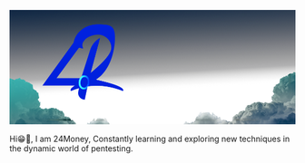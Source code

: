 
![Logo](https://github.com/twentyformoney/twentyformoney/blob/main/profile-banner.png)

 Hi😁👋, I am 24Money, Constantly learning and exploring new techniques in the dynamic world of pentesting.

